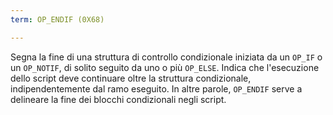 ```yaml
---
term: OP_ENDIF (0X68)

---
```

Segna la fine di una struttura di controllo condizionale iniziata da un `OP_IF` o un `OP_NOTIF`, di solito seguito da uno o più `OP_ELSE`. Indica che l'esecuzione dello script deve continuare oltre la struttura condizionale, indipendentemente dal ramo eseguito. In altre parole, `OP_ENDIF` serve a delineare la fine dei blocchi condizionali negli script.